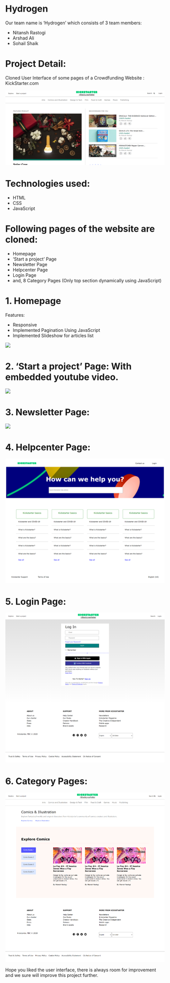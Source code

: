 # Hydrogen
Our team name is ‘Hydrogen’ which consists of 3 team members:
* Nitansh Rastogi
* Arshad Ali
* Sohail Shaik
# Project Detail:
Cloned User Interface of some pages of a Crowdfunding Website : KickStarter.com


![](1.PNG)

# Technologies used:
* HTML
* CSS
* JavaScript
# Following pages of the website are cloned:
* Homepage
* ‘Start a project’ Page
* Newsletter Page
* Helpcenter Page
* Login Page
* and, 8 Category Pages (Only top section dynamically using JavaScript)
# 1. Homepage
Features:
* Responsive
* Implemented Pagination Using JavaScript
* Implemented Slideshow for articles list



![](Complete%20Homepage.png)


# 2. ‘Start a project’ Page: With embedded youtube video.




![](strat%20a%20project.png)

# 3. Newsletter Page:




![](newsletter%20page.png)

# 4. Helpcenter Page:




![](helpcenter%20page.png)

# 5. Login Page:




![](login%20page.png)






# 6. Category Pages:




![](category%20page.png)


Hope you liked the user interface, there is always room for improvement and we sure will improve this project further.





